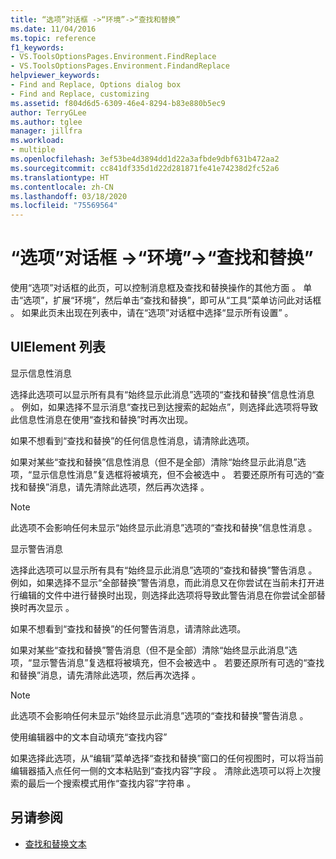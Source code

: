 ```yaml
---
title: “选项”对话框 ->“环境”->“查找和替换”
ms.date: 11/04/2016
ms.topic: reference
f1_keywords:
- VS.ToolsOptionsPages.Environment.FindReplace
- VS.ToolsOptionsPages.Environment.FindandReplace
helpviewer_keywords:
- Find and Replace, Options dialog box
- Find and Replace, customizing
ms.assetid: f804d6d5-6309-46e4-8294-b83e880b5ec9
author: TerryGLee
ms.author: tglee
manager: jillfra
ms.workload:
- multiple
ms.openlocfilehash: 3ef53be4d3894dd1d22a3afbde9dbf631b472aa2
ms.sourcegitcommit: cc841df335d1d22d281871fe41e74238d2fc52a6
ms.translationtype: HT
ms.contentlocale: zh-CN
ms.lasthandoff: 03/18/2020
ms.locfileid: "75569564"
---
```

# <a name="find-and-replace-environment-options-dialog-box"></a>“选项”对话框 ->“环境”->“查找和替换”

使用“选项”对话框的此页，可以控制消息框及查找和替换操作的其他方面  。 单击“选项”，扩展“环境”，然后单击“查找和替换”，即可从“工具”菜单访问此对话框     。 如果此页未出现在列表中，请在“选项”对话框中选择“显示所有设置”   。

## <a name="uielement-list"></a>UIElement 列表

显示信息性消息 

选择此选项可以显示所有具有“始终显示此消息”选项的“查找和替换”信息性消息  。 例如，如果选择不显示消息“查找已到达搜索的起始点”，则选择此选项将导致此信息性消息在使用“查找和替换”时再次出现。

如果不想看到“查找和替换”的任何信息性消息，请清除此选项。

如果对某些“查找和替换”信息性消息（但不是全部）清除“始终显示此消息”选项，“显示信息性消息”复选框将被填充，但不会被选中    。 若要还原所有可选的“查找和替换”消息，请先清除此选项，然后再次选择  。

> [!NOTE]
> 此选项不会影响任何未显示“始终显示此消息”选项的“查找和替换”信息性消息   。

显示警告消息 

选择此选项可以显示所有具有“始终显示此消息”选项的“查找和替换”警告消息  。 例如，如果选择不显示“全部替换”警告消息，而此消息又在你尝试在当前未打开进行编辑的文件中进行替换时出现，则选择此选项将导致此警告消息在你尝试全部替换时再次显示  。

如果不想看到“查找和替换”的任何警告消息，请清除此选项。

如果对某些“查找和替换”警告消息（但不是全部）清除“始终显示此消息”选项，“显示警告消息”复选框将被填充，但不会被选中    。 若要还原所有可选的“查找和替换”消息，请先清除此选项，然后再次选择  。

> [!NOTE]
> 此选项不会影响任何未显示“始终显示此消息”选项的“查找和替换”警告消息   。

使用编辑器中的文本自动填充“查找内容” 

如果选择此选项，从“编辑”菜单选择“查找和替换”窗口的任何视图时，可以将当前编辑器插入点任何一侧的文本粘贴到“查找内容”字段    。 清除此选项可以将上次搜索的最后一个搜索模式用作“查找内容”字符串  。

## <a name="see-also"></a>另请参阅

- [查找和替换文本](../../ide/finding-and-replacing-text.md)
